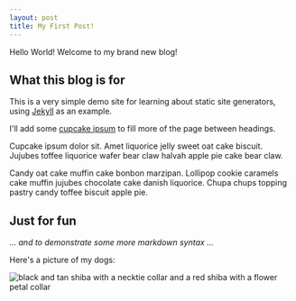 ```yaml
---
layout: post
title: My First Post!
---
```

Hello World! 
Welcome to my brand new blog!

## What this blog is for

This is a very simple demo site for learning about static site generators, using [Jekyll](https://jekyllrb.com) as an example.

I'll add some [cupcake ipsum](http://www.cupcakeipsum.com/) to fill more of the page between headings. 

Cupcake ipsum dolor sit. Amet liquorice jelly sweet oat cake biscuit. Jujubes toffee liquorice wafer bear claw halvah apple pie cake bear claw.

Candy oat cake muffin cake bonbon marzipan. Lollipop cookie caramels cake muffin jujubes chocolate cake danish liquorice. Chupa chups topping pastry candy toffee biscuit apple pie.

## Just for fun

_... and to demonstrate some more markdown syntax ..._

Here's a picture of my dogs:

![black and tan shiba with a necktie collar and a red shiba with a flower petal collar](/images/monty-and-petunia.jpg)

